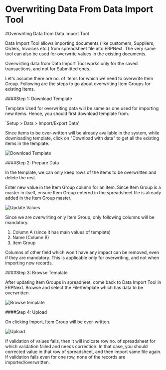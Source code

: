 # Overwriting Data From Data Import Tool

#Overwriting Data from Data Import Tool

Data Import Tool allows importing documents (like customers, Suppliers, Orders, Invoices etc.) from spreadsheet file into ERPNext. The very same tool can also be used for overwrite values in the existing documents.

<div class="well">Overwriting data from Data Import Tool works only for the saved transactions, and not for Submitted ones.</div>

Let's assume there are no. of items for which we need to overwrite Item Group. Following are the steps to go about overwriting Item Groups for existing Items.

####Step 1: Download Template

Template Used for overwriting data will be same as one used for importing new items. Hence, you should first download template from.

`Setup > Data > Import/Export Data'

Since items to be over-written will be already available in the system, while downloading template, click on "Download with data" to get all the existing items in the template.

<img alt="Download Template" class="screenshot" src="{{docs_base_url}}/assets/img/articles/overwrite-1.gif">
	
####Step 2: Prepare Data

In the template, we can only keep rows of the items to be overwritten and delete the rest. 

Enter new value in the Item Group column for an item. Since Item Group is a master in itself, ensure Item Group entered in the spreadsheet file is already added in the Item Group master.

<img alt="Update Values" class="screenshot" src="{{docs_base_url}}/assets/img/articles/overwrite-2.png">

Since we are overwriting only Item Group, only following columns will be mandatory.

1. Column A (since it has main values of template)
1. Name (Column B)
1. Item Group

Columns of other field which won't have any impact can be removed, even if they are mandatory. This is applicable only for overwriting, and not when importing new records.

####Step 3: Browse Template

After updating Item Groups in spreadheet, come back to Data Import Tool in ERPNext. Browse and select the File/template which has data to be overwritten.

<img alt="Browse template" class="screenshot" src="{{docs_base_url}}/assets/img/articles/overwrite-3.gif">

####Step 4: Upload

On clicking Import, Item Group will be over-written.

<img alt="Upload" class="screenshot" src="{{docs_base_url}}/assets/img/articles/overwrite-4.png">

If validation of values fails, then it will indicate row no. of spreadsheet for which validation failed and needs correction. In that case, you should corrected value in that row of spreadsheet, and then import same file again. If validation fails even for one row, none of the records are imported/overwritten.

<!-- markdown -->
